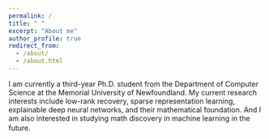 ```yaml
---
permalink: /
title: " "
excerpt: "About me"
author_profile: true
redirect_from: 
  - /about/
  - /about.html
---
```


I am currently a third-year Ph.D. student from the Department of Computer Science at the Memorial University of Newfoundland. My current research interests include low-rank recovery, sparse representation learning, explainable deep neural networks, and their mathematical foundation. And I am also interested in studying math discovery in machine learning in the future. 　 

 


　
 
